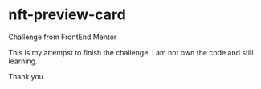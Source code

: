 # nft-preview-card
Challenge from FrontEnd Mentor

This is my attempst to finish the challenge. I am not own the code and still learning.

Thank you
